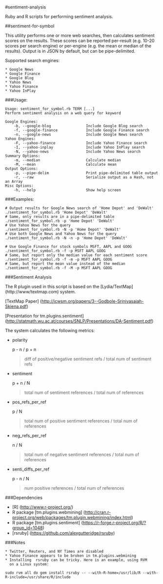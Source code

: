 #sentiment-analysis

Ruby and R scripts for performing sentiment analysis.


##sentiment-for-symbol

This utility performs one or more web searches, then calculates sentiment scores
on the results. These scores can be reported per-result (e.g. 10-20 scores per
search engine) or per-engine (e.g. the mean or median of the results). Output
is in JSON by default, but can be pipe-delimited.

Supported search engines:

	* Google News
	* Google Finance
	* Google Blog
	* Yahoo News
	* Yahoo Finance
	* Yahoo InPlay

###Usage:

	Usage: sentiment_for_symbol.rb TERM [...]
	Perform sentiment analysis on a web query for keyword

	Google Engines:
	    -b, --google-blog                Include Google Blog search
	    -f, --google-finance             Include Google Finance search
	    -n, --google-news                Include Google News search
	Yahoo Engines:
	    -F, --yahoo-finance              Include Yahoo Finance search
	    -I, --yahoo-inplay               Include Yahoo InPlay search
	    -N, --yahoo-news                 Include Yahoo News search
	Summary Options:
	    -m, --median                     Calculate median
	    -M, --mean                       Calculate mean
	Output Options:
	    -p, --pipe-delim                 Print pipe-delimited table output
	    -r, --raw                        Serialize output as a Hash, not an Array
	Misc Options:
	    -h, --help                       Show help screen
	
###Examples:

	# Output results for Google News search of 'Home Depot' and 'DeWalt'
	./sentiment_for_symbol.rb 'Home Depot' 'DeWalt'
	# Same, only results are in a pipe-delimited table
	./sentiment_for_symbol.rb -p 'Home Depot' 'DeWalt'
	# Use Yahoo News for the query
	./sentiment_for_symbol.rb -N -p 'Home Depot' 'DeWalt'
	# Use both Google News and Yahoo News for the query
	./sentiment_for_symbol.rb -N -n -p 'Home Depot' 'DeWalt'

	# Use Google Finance for stock symbols MSFT, AAPL and GOOG
	./sentiment_for_symbol.rb -f -p MSFT AAPL GOOG
	# Same, but report only the median value for each sentiment score
	./sentiment_for_symbol.rb -f -m -p MSFT AAPL GOOG
	# Same, but report the mean value instead of the median
	./sentiment_for_symbol.rb -f -M -p MSFT AAPL GOOG

###Sentiment Analysis

The R plugin used in this script is based on the [Lydia/TextMap] (http://www/textmap.com) system.


  [TextMap Paper] (http://icwsm.org/papers/3--Godbole-Srinivasaiah-Skiena.pdf)

  [Presentation for tm.plugins.sentiment] (http://statmath.wu.ac.at/courses/SNLP/Presentations/DA-Sentiment.pdf)

The system calculates the following metrics:

  * polarity

	p - n / p + n
	> diff of positive/negative sentiment refs / total num of sentiment refs

  * sentiment

	p + n / N
	> total num of sentiment references / total num of references

  * pos_refs_per_ref

	p / N
	> total num of positive sentiment references / total num of references

  * neg_refs_per_ref

	n / N
	> total num of negative sentiment references / total num of references

  * senti_diffs_per_ref

	p - n / N
	> num positive references / total num of references


###Dependencies

  * [R] (http://www.r-project.org/)
  * R package [tm.plugins.webmining] (http://cran.r-project.org/web/packages/tm.plugin.webmining/index.html)
  * R package [tm.plugins.sentiment] (https://r-forge.r-project.org/R/?group_id=1048)
  * [rsruby] (https://github.com/alexgutteridge/rsruby)
   

###Notes

	* Twitter, Reuters, and NY Times are disabled
	* Yahoo Finance appears to be broken in tm.plugins.webmining
	* Installing  rsruby can be tricky. Here is an example, using RVM
	  on a Linux system:

	sudo rvm all do gem install rsruby -- --with-R-home=/usr/lib/R --with-R-include=/usr/share/R/include
